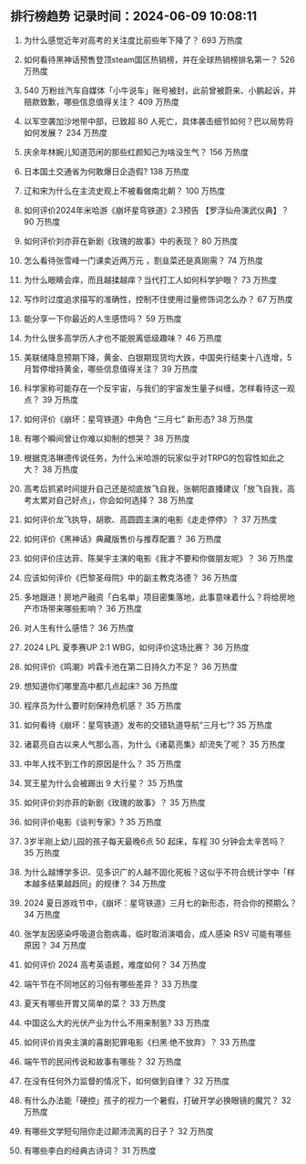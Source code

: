 
## 排行榜趋势 记录时间：2024-06-09 10:08:11
  
  1. 为什么感觉近年对高考的关注度比前些年下降了？ 693 万热度
    
  2. 如何看待黑神话预售登顶steam国区热销榜，并在全球热销榜排名第一？ 526 万热度
    
  3. 540 万粉丝汽车自媒体「小牛说车」账号被封，此前曾被蔚来、小鹏起诉，并赔款致歉，哪些信息值得关注？ 409 万热度
    
  4. 以军空袭加沙地带中部，已致超 80 人死亡，具体袭击细节如何？巴以局势将如何发展？ 234 万热度
    
  5. 庆余年林婉儿知道范闲的那些红颜知己为啥没生气？ 156 万热度
    
  6. 日本国土交通省为何敢爆日企造假? 138 万热度
    
  7. 辽和宋为什么在主流史观上不被看做南北朝？ 100 万热度
    
  8. 如何评价2024年米哈游《崩坏星穹铁道》2.3预告 【罗浮仙舟演武仪典】？ 90 万热度
    
  9. 如何评价刘亦菲在新剧《玫瑰的故事》中的表现？ 80 万热度
    
  10. 怎么看待张雪峰一门课卖近两万元 ，割韭菜还是真刚需？ 74 万热度
    
  11. 为什么眼睛会痒，而且越揉越痒？当代打工人如何科学护眼？ 73 万热度
    
  12. 写作时过度追求描写的准确性，控制不住使用过量修饰词怎么办？ 67 万热度
    
  13. 能分享一下你最近的人生感悟吗？ 59 万热度
    
  14. 为什么很多高学历人才也不能脱离低级趣味？ 46 万热度
    
  15. 美联储降息预期下降，黄金、白银期现货均大跌，中国央行结束十八连增，5月暂停增持黄金，哪些信息值得关注？ 39 万热度
    
  16. 科学家称可能存在一个反宇宙，与我们的宇宙发生量子纠缠，怎样看待这一观点？ 39 万热度
    
  17. 如何评价《崩坏：星穹铁道》中角色 “三月七” 新形态? 38 万热度
    
  18. 有哪个瞬间曾让你难以抑制的想哭？ 38 万热度
    
  19. 根据克洛琳德传说任务，为什么米哈游的玩家似乎对TRPG的包容性如此之大？ 38 万热度
    
  20. 高考后抓紧时间提升自己还是彻底放飞自我，张朝阳直播建议「放飞自我，高考太累对自己好点」，你会如何选择？ 38 万热度
    
  21. 如何评价龙飞执导，胡歌、高圆圆主演的电影《走走停停》？ 37 万热度
    
  22. 如何评价《黑神话》典藏版售价与推荐配置？ 36 万热度
    
  23. 如何评价庄达菲、陈昊宇主演的电影《我才不要和你做朋友呢》？ 36 万热度
    
  24. 应该如何评价《巴黎圣母院》中的副主教克洛德？ 36 万热度
    
  25. 多地跟进！房地产融资「白名单」项目密集落地，此事意味着什么？将给房地产市场带来哪些影响？ 36 万热度
    
  26. 对人生有什么感悟？ 36 万热度
    
  27. 2024 LPL 夏季赛UP 2:1 WBG，如何评价这场比赛？ 36 万热度
    
  28. 如何评价《鸣潮》吟霖卡池在第二日持久力不足？ 36 万热度
    
  29. 想知道你们哪里高中都几点起床? 36 万热度
    
  30. 程序员为什么要时刻保持危机感？ 35 万热度
    
  31. 如何看待《崩坏：星穹铁道》发布的交错轨道导航“三月七”? 35 万热度
    
  32. 诸葛亮自古以来人气那么高，为什么《诸葛亮集》却流失了呢？ 35 万热度
    
  33. 中年人找不到工作的原因是什么？ 35 万热度
    
  34. 冥王星为什么会被踢出 9 大行星？ 35 万热度
    
  35. 如何评价刘亦菲的新剧《玫瑰的故事》？ 35 万热度
    
  36. 如何评价电影《谈判专家》? 35 万热度
    
  37. 3岁半刚上幼儿园的孩子每天最晚6点 50 起床，车程 30 分钟会太辛苦吗？ 35 万热度
    
  38. 为什么越博学多识、见多识广的人越不固化死板？这似乎不符合统计学中「样本越多结果越趋同」的规律？ 34 万热度
    
  39. 2024 夏日游戏节中，《崩坏：星穹铁道》三月七的新形态，符合你的预期么？ 34 万热度
    
  40. 张学友因感染呼吸道合胞病毒，临时取消演唱会，成人感染 RSV 可能有哪些原因？ 34 万热度
    
  41. 如何评价 2024 高考英语题，难度如何？ 34 万热度
    
  42. 端午节在不同地区的习俗有哪些差异？ 33 万热度
    
  43. 夏天有哪些开胃又简单的菜？ 33 万热度
    
  44. 中国这么大的光伏产业为什么不用来制氢? 33 万热度
    
  45. 如何评价肖央主演的喜剧犯罪电影《扫黑·绝不放弃》？ 33 万热度
    
  46. 端午节的民间传说和故事有哪些？ 32 万热度
    
  47. 在没有任何外力监督的情况下，如何做到自律？ 32 万热度
    
  48. 有什么办法能「硬控」孩子的视力一个暑假，打破开学必换眼镜的魔咒？ 32 万热度
    
  49. 有哪些文学短句陪你走过颠沛流离的日子？ 32 万热度
    
  50. 有哪些李白的经典古诗词？ 31 万热度
    
